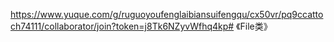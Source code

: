 https://www.yuque.com/g/ruguoyoufenglaibiansuifengqu/cx50vr/pq9ccattoch74111/collaborator/join?token=j8Tk6NZyvWfhq4kp# 《File类》